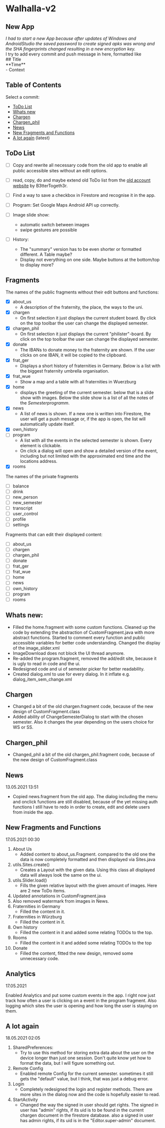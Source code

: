 # Walhalla-v2
## New App
*I had to start a new App because after updates of Windows and AndroidStudio the saved password to create signed apks was wrong and the SHA fingerprints changed resulting in a new encryption key.*<br>
I try to add every commit and push message in here, formatted like<br>
\## Title<br>
\*\*Time\*\*<br>
\- Context

## Table of Contents
Select a  commit:
- [ToDo List](#todo-list)
- [Whats new](#whats-new)
- [Chargen](#chargen)
- [Chargen_phil](#chargen_phil)
- [News](#news)
- [New Fragments and Functions](#new-fragments-and-functions)
- [A lot again](#a-lot-again) (latest)

## ToDo List
- [ ] Copy and rewrite all necessary code from the old app to enable all public accessible sites without an edit options.
- [ ] read, copy, do and maybe extend old ToDo list from the [old account website](https://tobi.frdy.eu/neu/todo.php) by B3tterTogeth3r.
- [ ] Find a way to save a checkbox in Firestore and recognise it in the app.

- [ ] Program: Set Google Maps Android API up correctly.
- [ ] Image slide show:
  - automatic switch between images
  - swipe gestures are possible

- [ ] History: 
  - The "summary" version has to be even shorter or formatted different. A Table maybe?
  - Display not everything on one side. Maybe buttons at the bottom/top to display more?

## Fragments
The names of the public fragments without their edit buttons and functions:
- [x] about_us
  - A description of the fraternity, the place, the ways to the uni.
- [x] chargen
  - On first selection it just displays the current student board. By click on the top toolbar the user can change the displayed semester.
- [x] chargen_phil
  - On first selection it just displays the current "philister"-board. By click on the top toolbar the user can change the displayed semester.
- [x] donate
  - The IBANs to donate money to the fraternity are shown. If the user clicks on one IBAN, it will be copied to the clipboard. 
- [x] frat_ger
  - Displays a short history of fraternities in Germany. Below is a list with the biggest fraternity umbrella organisation. 
- [x] frat_wue
  - Show a map and a table with all fraternities in Wuerzburg
- [x] home
  - displays the greeting of the current semester. below that is a slide show with images. Below the slide show is a list of all the notes of the _Semesterprogramm_.
- [x] news
  - A list of news is shown. If a new one is written into Firestore, the user will get a push message or, if the app is open, the list will automatically update itself.
- [x] own_history
- [ ] program
  - A list with all the events in the selected semester is shown. Every element is clickable. 
  - On click a dialog will open and show a detailed version of the event, including but not limited with the approximated end time and the locations address.
- [x] rooms

The names of the private fragments
- [ ] balance
- [ ] drink
- [ ] new_person
- [ ] new_semester
- [ ] transcript
- [ ] user_control
- [ ] profile
- [ ] settings

Fragments that can edit their displayed content:
- [ ] about_us
- [ ] chargen
- [ ] chargen_phil
- [ ] donate 
- [ ] frat_ger 
- [ ] frat_wue
- [ ] home
- [ ] news
- [ ] own_history
- [ ] program
- [ ] rooms

## Whats new:
- Filled the home.fragment with some custom functions. Cleaned up the code by extending the abstraction of CustomFragment.java with more abstract functions. Started to comment every function and public accessible variables for better code understanding. Changed the display of the image_slider.xml
- ImageDownload does not block the UI thread anymore.
- Re-added the program.fragment, removed the add/edit site, because it is ugly to read in code and the ui.
- Redesigned code and ui of semester picker for better readability.
- Created dialog.xml to use for every dialog. In it inflate e.g. dialog_item_sem_change.xml

## Chargen
- Changed a bit of the old chargen.fragment code, because of the new design of CustomFragment.class
- Added ability of ChangeSemesterDialog to start with the chosen semester. Also it changes the year depending on the users choice for WS or SS.

## Chargen_phil
- Changed_phil a bit of the old chargen_phil.fragment code, because of the new design of CustomFragment.class

## News
13.05.2021 13:51
- Copied news.fragment from the old app. The dialog including the menu and onclick functions are still disabled, because of the yet missing auth functions I still have to redo in order to create, edit and delete users from inside the app.
 
## New Fragments and Functions
17.05.2021 00:30
1. About Us
   - Added content to about_us.Fragment. compared to the old one the data is now completely formatted and then displayed via Sites.java
2. utils.Sites.create()
   - Creates a Layout with the given data. Using this class all displayed data will always look the same on the ui.
3. utils.Slider.load()
   - Fills the given relative layout with the given amount of images. Here are 2 new ToDo items.
4. Updated annotations in CustomFragment.java
5. Also removed watermark from images in News.
6. Fraternities in Germany
   - Filled the content in it.
7. Fraternities in Würzburg
   - Filled the content in it.
8. Own history
   - Filled the content in it and added some relating TODOs to the top.
9. Rooms
   - Filled the content in it and added some relating TODOs to the top
10. Donate
    - Filled the content, fitted the new design, removed some unnecessary code.
    
## Analytics
17.05.2021 

Enabled Analytics and put some custom events in the app. I right now just track how often a user is clicking on a event in the program fragment. Also logging which sites the user is opening and how long the user is staying on them.

## A lot again
18.05.2021 02:05
1. SharedPreferences: 
   - Try to use this method for storing extra data about the user on the device longer than just one session. Don't quite know yet how to format the data, but I will figure something out.
2. Remote Config
   - Enabled remote Config for the current semester. sometimes it still gets the "default" value, but I think, that was just a debug error. 
3. Login
   - Completely redesigned the login and register methods. There are more sites in the dialog now and the code is hopefully easier to read.
4. StartActivity
   - Changed the way the signed in user should get rights. The signed in user has "admin" rights, if its uid is to be found in the current chargen document in the firestore database. also a signed in user has admin rights, if its uid is in the "Editor.super-admin" document.
